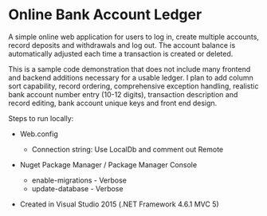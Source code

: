 # Online Bank Account Ledger

A simple online web application for users to log in, create multiple accounts, record deposits and withdrawals and log out.
The account balance is automatically adjusted each time a transaction is created or deleted. 

This is a sample code demonstration that does not include many frontend and backend additions necessary for a usable ledger. I plan to add column sort capability, record ordering, comprehensive exception handling, realistic bank account number entry (10-12 digits), transaction description and record editing, bank account unique keys and front end design. 

Steps to run locally:

  * Web.config
    * Connection string: Use LocalDb and comment out Remote
    
  * Nuget Package Manager / Package Manager Console
    * enable-migrations - Verbose
    * update-database - Verbose
    
  * Created in Visual Studio 2015 (.NET Framework 4.6.1 MVC 5)

